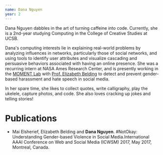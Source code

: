 ```yaml
---
name: Dana Nguyen
year: 2
---
```




Dana Nguyen dabbles in the art of turning caffeine into code. Currently, she is a 2nd-year studying Computing in the College of Creative Studies at UCSB. 

Dana's computing interests lie in explaining real-world problems by analyzing influences in networks, particularly those of social networks, and using tools to identify user attributes and visualize cascading and persuasive behaviors associated with having an online presence. She was a recurring intern at NASA Ames Research Center, and is presently working in the [MOMENT Lab](https://moment.cs.ucsb.edu) with [Prof. Elizabeth Belding](https://people.cs.ucsb.edu/ebelding/) to detect and prevent gender-based harassment and hate speech in social media. 

In her spare time, she likes to collect quotes, write calligraphy, play the ukelele, capture photos, and code. She also loves cracking up jokes and telling stories!

# Publications

*   Mai Elsherief, Elizabeth Belding and <b>Dana Nguyen</b>.  #NotOkay: Understanding Gender-based Violence in Social Media.International AAAI Conference on Web and Social Media (ICWSM) 2017, May 2017, Montreal, Canada.




